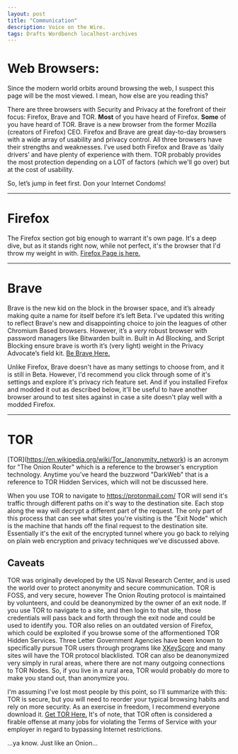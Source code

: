 ```yaml
---
layout: post
title: "Communication"
description: Voice on the Wire.
tags: Drafts Wordbench localhost-archives
---
```


# Web Browsers:

Since the modern world orbits around browsing the web, I suspect this page will be the most viewed. I mean, how else are you reading this?

There are three browsers with Security and Privacy at the forefront of their focus: Firefox, Brave and TOR. **Most** of you have heard of Firefox. **Some** of you have heard of TOR.  Brave is a new browser from the former Mozilla (creators of Firefox) CEO. Firefox and Brave are great day-to-day browsers with a wide array of usability and privacy control. All three browsers have their strengths and weaknesses. I’ve used both Firefox and Brave as ‘daily drivers’ and have plenty of experience with them. TOR probably provides the most protection depending on a LOT of factors (which we'll go over) but at the cost of usability.

So, let’s jump in feet first. Don your Internet Condoms!

* * *

# Firefox

The Firefox section got big enough to warrant it's own page. It's a deep dive, but as it stands right now, while not perfect, it's the browser that I'd throw my weight in with. [Firefox Page is here.](Firefox)

* * *

# Brave

Brave is the new kid on the block in the browser space, and it’s already making quite a name for itself before it’s left Beta. I've updated this writing to reflect Brave's new and disappointing choice to join the leagues of other Chromium Based browsers. However, it’s a _very_ robust browser with password managers like Bitwarden built in. Built in Ad Blocking, and Script Blocking ensure brave is worth it’s (very light) weight in the Privacy Advocate’s field kit.  [Be Brave Here.](https://www.brave.com)

Unlike Firefox, Brave doesn't have as many settings to choose from, and it is still in Beta. However, I'd recommend you click through some of it's settings and explore it's privacy rich feature set. And if you installed Firefox and modded it out as described below, it'll be useful to have another browser around to test sites against in case a site doesn't play well with a modded Firefox.

* * *

# TOR

[TOR]\(<https://en.wikipedia.org/wiki/Tor_(anonymity_network>) is an acronym for "The Onion Router" which is a reference to the browser's encryption technology. Anytime you've heard the buzzword "DarkWeb" that is a reference to TOR Hidden Services, which will not be discussed here.

When you use TOR to navigate to <https://protonmail.com/> TOR will send it's traffic through different paths on it's way to the destination site. Each stop along the way will decrypt a different part of the request. The only part of this process that can see what sites you're visiting is the "Exit Node" which is the machine that hands off the final request to the destination site. Essentially it's the exit of the encrypted tunnel where you go back to relying on plain web encryption and privacy techniques we've discussed above.

## Caveats

TOR was originally developed by the US Naval Research Center, and is used the world over to protect anonymity and secure communication. TOR is FOSS, and very secure, however The Onion Routing protocol is maintained by volunteers, and could be deanonymized by the owner of an exit node. If you use TOR to navigate to a site, and then login to that site, those credentials will pass back and forth through the exit node and could be used to identify you. TOR also relies on an outdated version of Firefox, which could be exploited if you browse some of the afformentioned TOR Hidden Services. Three Letter Government Agencies have been known to specifically pursue TOR users through programs like [XKeyScore](https://en.wikipedia.org/wiki/XKeyscore) and many sites will have the TOR protocol blacklisted. TOR can also be deanonymized very simply in rural areas, where there are not many outgoing connections to TOR Nodes. So, if you live in a rural area, TOR would probably do more to make you stand out, than anonymize you.

I'm assuming I've lost most people by this point, so I'll summarize with this: TOR is secure, but you will need to reorder your typical browsing habits and rely on more security.  As an exercise in freedom, I recommend everyone download it. [Get TOR Here.](https://www.torproject.org/) It's of note, that TOR often is considered a firable offense at many jobs for violating the Terms of Service with your employer in regard to bypassing Internet restrictions.

...ya know. Just like an Onion...
